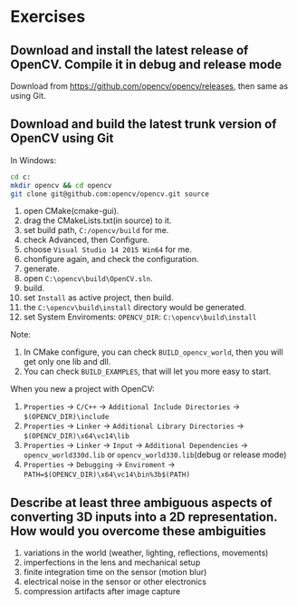 # Exercises

## Download and install the latest release of OpenCV. Compile it in debug and release mode

Download from <https://github.com/opencv/opencv/releases>, then same as using Git.

## Download and build the latest trunk version of OpenCV using Git

In Windows:

```sh
cd c:
mkdir opencv && cd opencv
git clone git@github.com:opencv/opencv.git source
```

1. open CMake(cmake-gui).
1. drag the CMakeLists.txt(in source) to it.
1. set build path, `C:/opencv/build` for me.
1. check Advanced, then Configure.
1. choose `Visual Studio 14 2015 Win64` for me.
1. chonfigure again, and check the configuration.
1. generate.
1. open `C:\opencv\build\OpenCV.sln`.
1. build.
1. set `Install` as active project, then build.
1. the `C:\opencv\build\install` directory would be generated.
1. set System Enviroments: `OPENCV_DIR`:  `C:\opencv\build\install`

Note:

1. In CMake configure, you can check `BUILD_opencv_world`, then you will get only one lib and dll.
1. You can check `BUILD_EXAMPLES`, that will let you more easy to start.

When you new a project with OpenCV:

1. `Properties` -> `C/C++` -> `Additional Include Directories` -> `$(OPENCV_DIR)\include`
1. `Properties` -> `Linker` -> `Additional Library Directories` -> `$(OPENCV_DIR)\x64\vc14\lib`
1. `Properties` -> `Linker` -> `Input` -> `Additional Dependencies` -> `opencv_world330d.lib` or `opencv_world330.lib`(debug or release mode)
1. `Properties` -> `Debugging` -> `Enviroment` -> `PATH=$(OPENCV_DIR)\x64\vc14\bin%3b$(PATH)`

## Describe at least three ambiguous aspects of converting 3D inputs into a 2D representation. How would you overcome these ambiguities

1. variations in the world (weather, lighting, reflections, movements)
1. imperfections in the lens and mechanical setup
1. finite integration time on the sensor (motion blur)
1. electrical noise in the sensor or other electronics
1. compression artifacts after image capture
